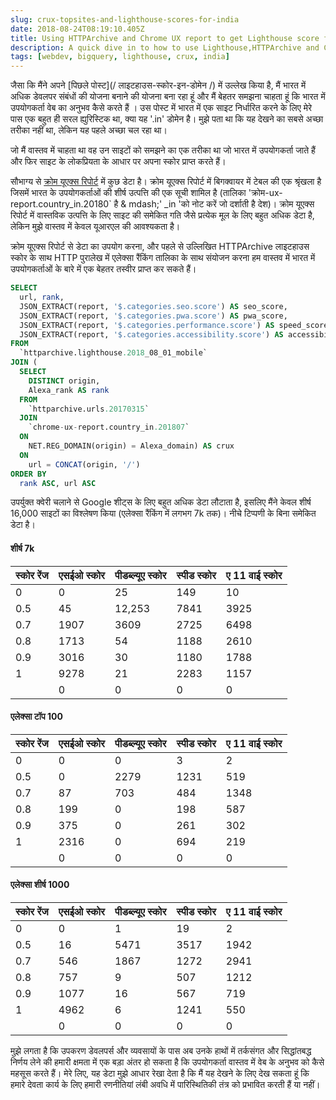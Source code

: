 ```yaml
---
slug: crux-topsites-and-lighthouse-scores-for-india
date: 2018-08-24T08:19:10.405Z
title: Using HTTPArchive and Chrome UX report to get Lighthouse score for top visited sites in India.
description: A quick dive in to how to use Lighthouse,HTTPArchive and Chrome UX report to try and understand how users in a country might experience the web.
tags: [webdev, bigquery, lighthouse, crux, india]
---
```



जैसा कि मैंने अपने [पिछले पोस्ट](/ लाइटहाउस-स्कोर-इन-डोमेन /) में उल्लेख किया है, मैं भारत में अधिक डेवलपर संबंधों की योजना बनाने की योजना बना रहा हूं और मैं बेहतर समझना चाहता हूं कि भारत में उपयोगकर्ता वेब का अनुभव कैसे करते हैं । उस पोस्ट में भारत में एक साइट निर्धारित करने के लिए मेरे पास एक बहुत ही सरल ह्युरिस्टिक था, क्या यह '.in' डोमेन है। मुझे पता था कि यह देखने का सबसे अच्छा तरीका नहीं था, लेकिन यह पहले अच्छा चल रहा था।

जो मैं वास्तव में चाहता था वह उन साइटों को समझने का एक तरीका था जो भारत में उपयोगकर्ता जाते हैं और फिर साइट के लोकप्रियता के आधार पर अपना स्कोर प्राप्त करते हैं।

सौभाग्य से [क्रोम यूएक्स रिपोर्ट](https://developers.google.com/web/tools/chrome-user-experience-report/) में कुछ डेटा है। क्रोम यूएक्स रिपोर्ट में बिगक्वायर में टेबल की एक श्रृंखला है जिसमें भारत के उपयोगकर्ताओं की शीर्ष उत्पत्ति की एक सूची शामिल है (तालिका 'क्रोम-ux-report.country_in.20180` है & mdash;' _in 'को नोट करें जो दर्शाती है देश)। क्रोम यूएक्स रिपोर्ट में वास्तविक उत्पत्ति के लिए साइट की समेकित गति जैसे प्रत्येक मूल के लिए बहुत अधिक डेटा है, लेकिन मुझे वास्तव में केवल यूआरएल की आवश्यकता है।

क्रोम यूएक्स रिपोर्ट से डेटा का उपयोग करना, और पहले से उल्लिखित HTTPArchive लाइटहाउस स्कोर के साथ HTTP पुरालेख में एलेक्सा रैंकिंग तालिका के साथ संयोजन करना हम वास्तव में भारत में उपयोगकर्ताओं के बारे में एक बेहतर तस्वीर प्राप्त कर सकते हैं।




```sql
SELECT
  url, rank,
  JSON_EXTRACT(report, '$.categories.seo.score') AS seo_score,
  JSON_EXTRACT(report, '$.categories.pwa.score') AS pwa_score,
  JSON_EXTRACT(report, '$.categories.performance.score') AS speed_score,
  JSON_EXTRACT(report, '$.categories.accessibility.score') AS accessibility_score
FROM
  `httparchive.lighthouse.2018_08_01_mobile`
JOIN (
  SELECT
    DISTINCT origin,
    Alexa_rank AS rank
  FROM
    `httparchive.urls.20170315`
  JOIN
    `chrome-ux-report.country_in.201807`
  ON
    NET.REG_DOMAIN(origin) = Alexa_domain) AS crux
  ON
    url = CONCAT(origin, '/')
ORDER BY
  rank ASC, url ASC
```


उपर्युक्त क्वेरी चलाने से Google शीट्स के लिए बहुत अधिक डेटा लौटाता है, इसलिए मैंने केवल शीर्ष 16,000 साइटों का विश्लेषण किया (एलेक्सा रैंकिंग में लगभग 7k तक)। नीचे टिप्पणी के बिना समेकित डेटा है।

#### शीर्ष 7k

<table><thead><th> स्कोर रेंज </th><th> एसईओ स्कोर </th><th> पीडब्ल्यूए स्कोर </th><th> स्पीड स्कोर </th><th> ए 11 वाई स्कोर </th></thead><tbody><tr><td> 0 </td><td> 0 </td><td> 25 </td><td> 149 </td><td> 10 </td></tr><tr><td> 0.5 </td><td> 45 </td><td> 12,253 </td><td> 7841 </td><td> 3925 </td></tr><tr><td> 0.7 </td><td> 1907 </td><td> 3609 </td><td> 2725 </td><td> 6498 </td></tr><tr><td> 0.8 </td><td> 1713 </td><td> 54 </td><td> 1188 </td><td> 2610 </td></tr><tr><td> 0.9 </td><td> 3016 </td><td> 30 </td><td> 1180 </td><td> 1788 </td></tr><tr><td> 1 </td><td> 9278 </td><td> 21 </td><td> 2283 </td><td> 1157 </td></tr><tr><td></td><td> 0 </td><td> 0 </td><td> 0 </td><td> 0 </td></tr></tbody></table>

#### एलेक्सा टॉप 100

<table><thead><th> स्कोर रेंज </th><th> एसईओ स्कोर </th><th> पीडब्ल्यूए स्कोर </th><th> स्पीड स्कोर </th><th> ए 11 वाई स्कोर </th></thead><tbody><tr><td> 0 </td><td> 0 </td><td> 0 </td><td> 3 </td><td> 2 </td></tr><tr><td> 0.5 </td><td> 0 </td><td> 2279 </td><td> 1231 </td><td> 519 </td></tr><tr><td> 0.7 </td><td> 87 </td><td> 703 </td><td> 484 </td><td> 1348 </td></tr><tr><td> 0.8 </td><td> 199 </td><td> 0 </td><td> 198 </td><td> 587 </td></tr><tr><td> 0.9 </td><td> 375 </td><td> 0 </td><td> 261 </td><td> 302 </td></tr><tr><td> 1 </td><td> 2316 </td><td> 0 </td><td> 694 </td><td> 219 </td></tr><tr><td></td><td> 0 </td><td> 0 </td><td> 0 </td><td> 0 </td></tr></tbody></table>

#### एलेक्सा शीर्ष 1000

<table><thead><th> स्कोर रेंज </th><th> एसईओ स्कोर </th><th> पीडब्ल्यूए स्कोर </th><th> स्पीड स्कोर </th><th> ए 11 वाई स्कोर </th></thead><tbody><tr><td> 0 </td><td> 0 </td><td> 1 </td><td> 19 </td><td> 2 </td></tr><tr><td> 0.5 </td><td> 16 </td><td> 5471 </td><td> 3517 </td><td> 1942 </td></tr><tr><td> 0.7 </td><td> 546 </td><td> 1867 </td><td> 1272 </td><td> 2941 </td></tr><tr><td> 0.8 </td><td> 757 </td><td> 9 </td><td> 507 </td><td> 1212 </td></tr><tr><td> 0.9 </td><td> 1077 </td><td> 16 </td><td> 567 </td><td> 719 </td></tr><tr><td> 1 </td><td> 4962 </td><td> 6 </td><td> 1241 </td><td> 550 </td></tr><tr><td></td><td> 0 </td><td> 0 </td><td> 0 </td><td> 0 </td></tr></tbody></table>

मुझे लगता है कि उपकरण डेवलपर्स और व्यवसायों के पास अब उनके हाथों में तर्कसंगत और सिद्धांतबद्ध निर्णय लेने की हमारी क्षमता में एक बड़ा अंतर हो सकता है कि उपयोगकर्ता वास्तव में वेब के अनुभव को कैसे महसूस करते हैं। मेरे लिए, यह डेटा मुझे आधार रेखा देता है कि मैं यह देखने के लिए देख सकता हूं कि हमारे देवता कार्य के लिए हमारी रणनीतियां लंबी अवधि में पारिस्थितिकी तंत्र को प्रभावित करती हैं या नहीं।